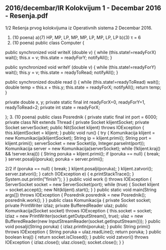 2016/decembar/IR Kolokvijum 1 - Decembar 2016 - Resenja.pdf
--------------------------------------------------------------------------------


1/2 
Rešenja prvog kolokvijuma iz Operativnih sistema 2 
Decembar 2016. 
1. (10 poena) 
a)(7)    HP, MP, LP, MP, MP, LP, MP, LP, LP 
b)(3) τ = 6 
2. (10 poena) 
public class Computer { 
 
  public synchronized void writeX (double v) { 
    while (this.state!=readyForX) wait(); 
    this.x = v; 
    this.state = readyForY; 
    notifyAll(); 
  } 
 
  public synchronized void writeY (double v) { 
    while (this.state!=readyForY) wait(); 
    this.y = v; 
    this.state = readyToRead; 
    notifyAll(); 
  } 
 
  public synchronized double read () { 
    while (this.state!=readyToRead) wait(); 
    double temp = this.x + this.y; 
    this.state = readyForX; 
    notifyAll(); 
    return temp; 
  } 
 
  private double x, y; 
  private static final int readyForX=0, readyForY=1, readyToRead=2; 
  private int state = readyForX; 
 
}; 
3. (10 poena) 
public class Posrednik { 
    private static final int port = 6000; 
    private class Nit extends Thread { 
        private Socket klijentSocket; 
        private Socket serverSocket; 
        public Nit(Socket klijent) throws IOException { 
            this.klijentSocket = klijent; 
        } 
        public void run() { 
            try { 
                Komunikacija klijent = new Komunikacija(klijentSocket); 
                String ip = klijent.primi(); 
                String port = klijent.primi(); 
                serverSocket = new Socket(ip, Integer.parseInt(port)); 
                Komunikacija server = new Komunikacija(serverSocket); 
                while (!klijent.kraj() && !server.kraj()) { 
                    String poruka = klijent.primi(); 
                    if (poruka == null) { 
                        break; 
                    } 
                    server.posalji(poruka); 
                    poruka = server.primi(); 

2/2 
                    if (poruka == null) { 
                        break; 
                    } 
                    klijent.posalji(poruka); 
                } 
                klijent.zatvori(); 
                server.zatvori(); 
            } catch (IOException e) { 
                e.printStackTrace(); 
            } 
            System.out.println("finish"); 
        } 
    } 
    public void work () throws IOException { 
        ServerSocket socket = new ServerSocket(port); 
        while (true) { 
            Socket klijent = socket.accept(); 
            new Nit(klijent).start(); 
        } 
    } 
    public static void main(String args[]) throws IOException { 
        Posrednik posrednik = new Posrednik(); 
        posrednik.work(); 
    } 
} 
public class Komunikacija { 
    private Socket socket; 
    private PrintWriter izlaz; 
    private BufferedReader ulaz; 
    public Komunikacija(Socket socket) throws IOException { 
        this.socket = socket; 
        izlaz = new PrintWriter(socket.getOutputStream(), true); 
        ulaz = new BufferedReader(new 
InputStreamReader(socket.getInputStream())); 
    } 
    public void posalji(String poruka) { 
        izlaz.println(poruka); 
    } 
    public String primi() throws IOException { 
        String poruka = ulaz.readLine(); 
        return poruka; 
    } 
    public boolean kraj() { 
        return socket.isClosed(); 
    } 
    public void zatvori() throws IOException { 
        izlaz.close(); 
        ulaz.close(); 
        socket.close(); 
    } 
} 
 